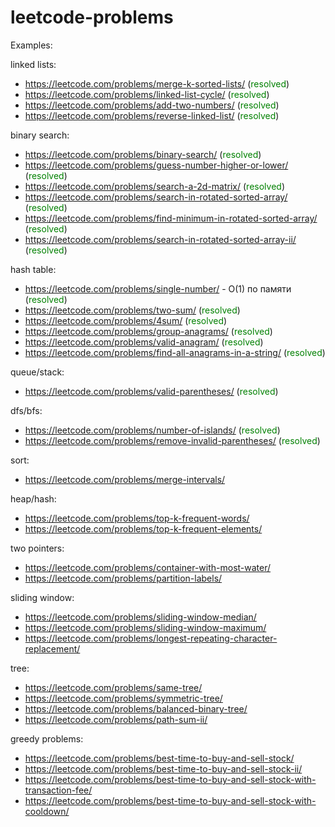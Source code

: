 # leetcode-problems

Examples:

linked lists:
- https://leetcode.com/problems/merge-k-sorted-lists/ (<span style="color:green">resolved</span>)
- https://leetcode.com/problems/linked-list-cycle/ (<span style="color:green">resolved</span>)
- https://leetcode.com/problems/add-two-numbers/ (<span style="color:green">resolved</span>)
- https://leetcode.com/problems/reverse-linked-list/ (<span style="color:green">resolved</span>)

binary search:
- https://leetcode.com/problems/binary-search/ (<span style="color:green">resolved</span>)
- https://leetcode.com/problems/guess-number-higher-or-lower/ (<span style="color:green">resolved</span>)
- https://leetcode.com/problems/search-a-2d-matrix/ (<span style="color:green">resolved</span>)
- https://leetcode.com/problems/search-in-rotated-sorted-array/ (<span style="color:green">resolved</span>)
- https://leetcode.com/problems/find-minimum-in-rotated-sorted-array/ (<span style="color:green">resolved</span>)
- https://leetcode.com/problems/search-in-rotated-sorted-array-ii/ (<span style="color:green">resolved</span>)

hash table:
- https://leetcode.com/problems/single-number/ - O(1) по памяти (<span style="color:green">resolved</span>)
- https://leetcode.com/problems/two-sum/ (<span style="color:green">resolved</span>)
- https://leetcode.com/problems/4sum/ (<span style="color:green">resolved</span>)
- https://leetcode.com/problems/group-anagrams/ (<span style="color:green">resolved</span>)
- https://leetcode.com/problems/valid-anagram/ (<span style="color:green">resolved</span>)
- https://leetcode.com/problems/find-all-anagrams-in-a-string/ (<span style="color:green">resolved</span>)

queue/stack:
- https://leetcode.com/problems/valid-parentheses/ (<span style="color:green">resolved</span>)

dfs/bfs:
- https://leetcode.com/problems/number-of-islands/ (<span style="color:green">resolved</span>)
- https://leetcode.com/problems/remove-invalid-parentheses/ (<span style="color:green">resolved</span>)

sort:
- https://leetcode.com/problems/merge-intervals/

heap/hash:
- https://leetcode.com/problems/top-k-frequent-words/
- https://leetcode.com/problems/top-k-frequent-elements/

two pointers:
- https://leetcode.com/problems/container-with-most-water/
- https://leetcode.com/problems/partition-labels/

sliding window:
- https://leetcode.com/problems/sliding-window-median/
- https://leetcode.com/problems/sliding-window-maximum/
- https://leetcode.com/problems/longest-repeating-character-replacement/

tree:
- https://leetcode.com/problems/same-tree/
- https://leetcode.com/problems/symmetric-tree/
- https://leetcode.com/problems/balanced-binary-tree/
- https://leetcode.com/problems/path-sum-ii/

greedy problems:
- https://leetcode.com/problems/best-time-to-buy-and-sell-stock/
- https://leetcode.com/problems/best-time-to-buy-and-sell-stock-ii/
- https://leetcode.com/problems/best-time-to-buy-and-sell-stock-with-transaction-fee/
- https://leetcode.com/problems/best-time-to-buy-and-sell-stock-with-cooldown/